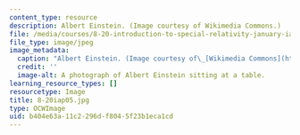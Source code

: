 ```yaml
---
content_type: resource
description: Albert Einstein. (Image courtesy of Wikimedia Commons.)
file: /media/courses/8-20-introduction-to-special-relativity-january-iap-2005/b404e63a11c2296df8045f23b1eca1cd_8-20iap05.jpg
file_type: image/jpeg
image_metadata:
  caption: "Albert Einstein. (Image courtesy of\_[Wikimedia Commons](http://commons.wikimedia.org/wiki/Main_Page).)"
  credit: ''
  image-alt: A photograph of Albert Einstein sitting at a table.
learning_resource_types: []
resourcetype: Image
title: 8-20iap05.jpg
type: OCWImage
uid: b404e63a-11c2-296d-f804-5f23b1eca1cd
---
```

